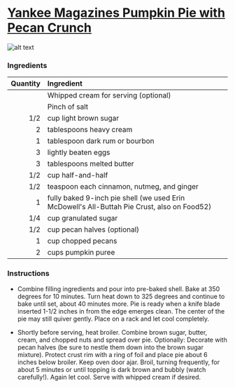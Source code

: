 # [Yankee Magazines Pumpkin Pie with Pecan Crunch](https://food52.com/recipes/65258-yankee-magazine-s-pumpkin-pie-with-pecan-crunch)
![alt text](https://images.food52.com/5daf8iZvKs4dSIvGs6r71MeiSr0=/753x502/6783f4a4-7b96-4616-9651-1d690576f46f--2016-1102_genius-yankee-magazine-pumpkin-pie-pecan-crunch_james-ransom-392.jpg)
### Ingredients
|Quantity|Ingredient|
----------:|:-------
||Whipped cream for serving (optional)|
||Pinch of salt|
|1/2|cup light brown sugar|
|2|tablespoons heavy cream|
|1|tablespoon dark rum or bourbon|
|3|lightly beaten eggs|
|3|tablespoons melted butter|
|1/2|cup half-and-half|
|1/2|teaspoon each cinnamon, nutmeg, and ginger|
|1|fully baked 9-inch pie shell (we used Erin McDowell's All-Buttah Pie Crust, also on Food52)|
|1/4|cup granulated sugar|
|1/2|cup pecan halves (optional)|
|1|cup chopped pecans|
|2|cups pumpkin puree|

### Instructions

* Combine filling ingredients and pour into pre-baked shell. Bake at 350 degrees for 10 minutes. Turn heat down to 325 degrees and continue to bake until set, about 40 minutes more. Pie is ready when a knife blade inserted 1-1/2 inches in from the edge emerges clean. The center of the pie may still quiver gently. Place on a rack and let cool completely.

* Shortly before serving, heat broiler. Combine brown sugar, butter, cream, and chopped nuts and spread over pie. Optionally: Decorate with pecan halves (be sure to nestle them down into the brown sugar mixture). Protect crust rim with a ring of foil and place pie about 6 inches below broiler. Keep oven door ajar. Broil, turning frequently, for about 5 minutes or until topping is dark brown and bubbly (watch carefully!). Again let cool. Serve with whipped cream if desired.
